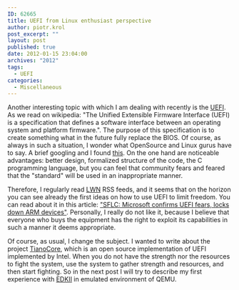 ```yaml
---
ID: 62665
title: UEFI from Linux enthusiast perspective
author: piotr.krol
post_excerpt: ""
layout: post
published: true
date: 2012-01-15 23:04:00
archives: "2012"
tags:
  - UEFI
categories:
  - Miscellaneous
---
```


Another interesting topic with which I am dealing with recently is the
[UEFI][1]. As we read on wikipedia: "The Unified Extensible Firmware Interface
(UEFI) is a specification that defines a software interface between an operating
system and platform firmware.". The purpose of this specification is to create
something what in the future fully replace the BIOS. Of course, as always in
such a situation, I wonder what OpenSource and Linux gurus have to say. A brief
googling and I found [this][2]. On the one hand are noticeable advantages:
better design, formalized structure of the code, the C programming language, but
you can feel that community fears and feared that the "standard" will be used in
an inappropriate manner.

Therefore, I regularly read [LWN][3] RSS feeds, and it seems that on the horizon
you can see already the first ideas on how to use UEFI to limit freedom. You can
read about it in this article:
["SFLC: Microsoft confirms UEFI fears, locks down ARM devices"][4]. Personally,
I really do not like it, because I believe that everyone who buys the equipment
has the right to exploit its capabilities in such a manner it deems appropriate.

Of course, as usual, I change the subject. I wanted to write about the project
[TianoCore][5], which is an open source implementation of UEFI implemented by
Intel. When you do not have the strength nor the resources to fight the system,
use the system to gather strength and resources, and then start fighting. So in
the next post I will try to describe my first experience with [EDKII][6] in
emulated environment of QEMU.

[1]: http://www.uefi.org/home/
[2]: http://kerneltrap.org/node/6884
[3]: http://lwn.net/
[4]: http://lwn.net/Articles/475359/
[5]: http://sourceforge.net/apps/mediawiki/tianocore/index.php?title=Welcome
[6]: http://sourceforge.net/apps/mediawiki/tianocore/index.php?title=EDK2
